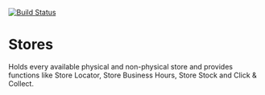 [![Build Status](https://travis-ci.org/Einrichtungshaus-Ostermann/OstStores.svg?branch=master)](https://travis-ci.org/Einrichtungshaus-Ostermann/OstStores)
# Stores
Holds every available physical and non-physical store and provides functions like Store Locator, Store Business Hours, Store Stock and Click & Collect.